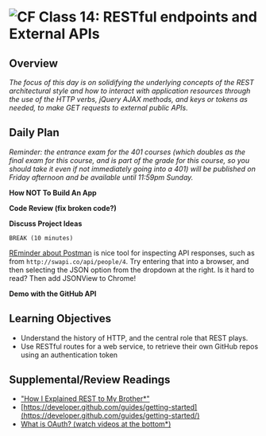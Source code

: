 ![CF](https://i.imgur.com/7v5ASc8.png)  Class 14: RESTful endpoints and External APIs
=======
## Overview
<!-- Provide a general overview of the daily concepts and processes that will be covered in lectures and labs -->

*The focus of this day is on solidifying the underlying concepts of the REST architectural style and how to interact with application resources through the use of the HTTP verbs, jQuery AJAX methods, and keys or tokens as needed, to make GET requests to external public APIs.*

## Daily Plan

*Reminder: the entrance exam for the 401 courses (which doubles as the final exam for this course, and is part of the grade for this course, so you should take it even if not immediately going into a 401) will be published on Friday afternoon and be available until 11:59pm Sunday.*

**How NOT To Build An App**

**Code Review (fix broken code?)**

**Discuss Project Ideas**

`BREAK (10 minutes)`

[REminder about Postman](https://www.getpostman.com) is nice tool for inspecting API responses, such as from `http://swapi.co/api/people/4`. Try entering that into a browser, and then selecting the JSON option from the dropdown at the right. Is it hard to read? Then add JSONView to Chrome!

**Demo with the GitHub API**

## Learning Objectives
<!--
ABCD:
  Audience: Program participants
  Behavior: Expected learning/behavior changes/results
  Condition:
    Circumstances that lead to change/result
    When change/result are expected to occur
  Degree: How much change occurs (%) for how many participants (#)
-->

* Understand the history of HTTP, and the central role that REST plays.
* Use RESTful routes for a web service, to retrieve their own GitHub repos using an authentication token

## Supplemental/Review Readings
<!-- List of readings required for this content; readings being completed by the start of this lecture -->

- ["How I Explained REST to My Brother*"](https://gist.github.com/brookr/5977550)
- [https://developer.github.com/guides/getting-started](https://developer.github.com/guides/getting-started/)
- [What is OAuth? (watch videos at the bottom*)](http://searchsoa.techtarget.com/definition/OAuth)

